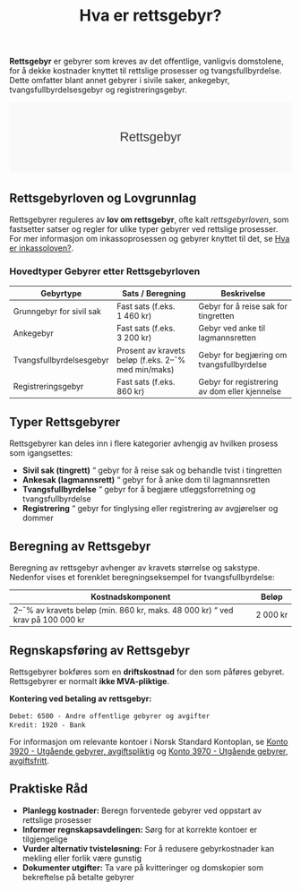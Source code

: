 ﻿---
title: "Hva er rettsgebyr?"
seoTitle: "Hva er rettsgebyr?"
description: "Rettsgebyr er offentlige gebyrer som dekker kostnader ved rettsprosesser, som sivil sak, anke, tvangsfullbyrdelse og registrering."
summary: "Lovgrunnlag, typer rettsgebyrer, beregning og enkel regnskapsføring."
---

**Rettsgebyr** er gebyrer som kreves av det offentlige, vanligvis domstolene, for å dekke kostnader knyttet til rettslige prosesser og tvangsfullbyrdelse. Dette omfatter blant annet gebyrer i sivile saker, ankegebyr, tvangsfullbyrdelsesgebyr og registreringsgebyr.

![Rettsgebyr](rettsgebyr-image.svg)

## Rettsgebyrloven og Lovgrunnlag

Rettsgebyrer reguleres av **lov om rettsgebyr**, ofte kalt _rettsgebyrloven_, som fastsetter satser og regler for ulike typer gebyrer ved rettslige prosesser. For mer informasjon om inkassoprosessen og gebyrer knyttet til det, se [Hva er inkassoloven?](/blogs/regnskap/hva-er-inkassoloven "Hva er Inkassoloven? Komplett Guide til Norsk Inkassolovgivning og Regler").

### Hovedtyper Gebyrer etter Rettsgebyrloven

| Gebyrtype                       | Sats / Beregning                                 | Beskrivelse                                      |
|---------------------------------|--------------------------------------------------|--------------------------------------------------|
| Grunngebyr for sivil sak        | Fast sats (f.eks. 1 460 kr)                      | Gebyr for å reise sak for tingretten             |
| Ankegebyr                       | Fast sats (f.eks. 3 200 kr)                      | Gebyr ved anke til lagmannsretten                |
| Tvangsfullbyrdelsesgebyr        | Prosent av kravets beløp (f.eks. 2–¯% med min/maks)| Gebyr for begjæring om tvangsfullbyrdelse        |
| Registreringsgebyr              | Fast sats (f.eks. 860 kr)                        | Gebyr for registrering av dom eller kjennelse    |

## Typer Rettsgebyrer

Rettsgebyrer kan deles inn i flere kategorier avhengig av hvilken prosess som igangsettes:

* **Sivil sak (tingrett)** “ gebyr for å reise sak og behandle tvist i tingretten
* **Ankesak (lagmannsrett)** “ gebyr for å anke dom til lagmannsretten
* **Tvangsfullbyrdelse** “ gebyr for å begjære utleggsforretning og tvangsfullbyrdelse
* **Registrering** “ gebyr for tinglysing eller registrering av avgjørelser og dommer

## Beregning av Rettsgebyr

Beregning av rettsgebyr avhenger av kravets størrelse og sakstype. Nedenfor vises et forenklet beregningseksempel for tvangsfullbyrdelse:

| Kostnadskomponent                                             | Beløp                                                |
|---------------------------------------------------------------|------------------------------------------------------|
| 2–¯% av kravets beløp (min. 860 kr, maks. 48 000 kr) “ ved krav på 100 000 kr | 2 000 kr                                           |

## Regnskapsføring av Rettsgebyr

Rettsgebyrer bokføres som en **driftskostnad** for den som påføres gebyret. Rettsgebyrer er normalt **ikke MVA-pliktige**.

**Kontering ved betaling av rettsgebyr:**
```
Debet: 6500 - Andre offentlige gebyrer og avgifter
Kredit: 1920 - Bank
```

For informasjon om relevante kontoer i Norsk Standard Kontoplan, se [Konto 3920 - Utgående gebyrer, avgiftspliktig](/blogs/kontoplan/3920-utgaende-gebyrer-avgiftspliktig "Konto 3920 - Utgående gebyrer, avgiftspliktig") og [Konto 3970 - Utgående gebyrer, avgiftsfritt](/blogs/kontoplan/3970-utgaende-gebyrer-avgiftsfritt "Konto 3970 - Utgående gebyrer, avgiftsfritt").

## Praktiske Råd

* **Planlegg kostnader:** Beregn forventede gebyrer ved oppstart av rettslige prosesser  
* **Informer regnskapsavdelingen:** Sørg for at korrekte kontoer er tilgjengelige  
* **Vurder alternativ tvisteløsning:** For å redusere gebyrkostnader kan mekling eller forlik være gunstig  
* **Dokumenter utgifter:** Ta vare på kvitteringer og domskopier som bekreftelse på betalte gebyrer










